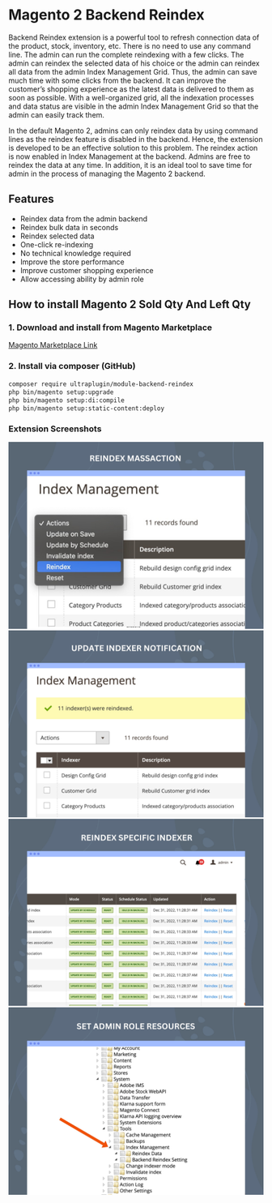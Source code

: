 # Magento 2 Backend Reindex

Backend Reindex extension is a powerful tool to refresh connection data of the product, stock, inventory, etc. There is no need to use any command line. The admin can run the complete reindexing with a few clicks. The admin can reindex the selected data of his choice or the admin can reindex all data from the admin Index Management Grid. Thus, the admin can save much time with some clicks from the backend. It can improve the customer’s shopping experience as the latest data is delivered to them as soon as possible. With a well-organized grid, all the indexation processes and data status are visible in the admin Index Management Grid so that the admin can easily track them.

In the default Magento 2, admins can only reindex data by using command lines as the reindex feature is disabled in the backend. Hence, the extension is developed to be an effective solution to this problem. The reindex action is now enabled in Index Management at the backend. Admins are free to reindex the data at any time. In addition, it is an ideal tool to save time for admin in the process of managing the Magento 2 backend.

## Features

- Reindex data from the admin backend
- Reindex bulk data in seconds
- Reindex selected data
- One-click re-indexing
- No technical knowledge required
- Improve the store performance
- Improve customer shopping experience
- Allow accessing ability by admin role

## How to install Magento 2 Sold Qty And Left Qty

### 1. Download and install from Magento Marketplace
<a href="https://marketplace.magento.com/ultraplugin-module-backend-reindex.html">Magento Marketplace Link</a>

### 2. Install via composer (GitHub)

```
composer require ultraplugin/module-backend-reindex
php bin/magento setup:upgrade
php bin/magento setup:di:compile
php bin/magento setup:static-content:deploy
```

### Extension Screenshots

<img src="https://github.com/ultraplugin/module-screenshots/blob/master/backend-reindex/1.jpg"/>
<img src="https://github.com/ultraplugin/module-screenshots/blob/master/backend-reindex/2.jpg"/>
<img src="https://github.com/ultraplugin/module-screenshots/blob/master/backend-reindex/4.jpg"/>
<img src="https://github.com/ultraplugin/module-screenshots/blob/master/backend-reindex/5.jpg"/>
